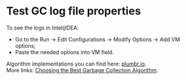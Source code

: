 # Test GC log file properties
To see the logs in IntelijIDEA:
- Go to the Run -> Edit Configurations -> Modify Options -> Add VM options;
- Paste the needed options into VM field.

Algorithm implementations you can find here: [plumbr.io](https://plumbr.io/handbook/garbage-collection-algorithms-implementations#shenandoah).
<br />More links: [Choosing the Best Garbage Collection Algorithm](https://dzone.com/articles/choosing-the-best-garbage-collection-algorithm-for).
